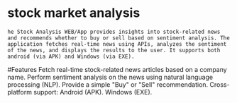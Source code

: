 # stock market analysis

	he Stock Analysis WEB/App provides insights into stock-related news and recommends whether to buy or sell based on sentiment analysis. The 	application fetches real-time news using APIs, analyzes the sentiment of the news, and displays the results to the user. It supports both 	android (via APK) and Windows (via EXE).

#Features
	Fetch real-time stock-related news articles based on a company name.
	Perform sentiment analysis on the news using natural language processing (NLP).
	Provide a simple "Buy" or "Sell" recommendation.
	Cross-platform support:
		Android (APK).
		Windows (EXE).



